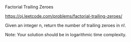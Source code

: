 Factorial Trailing Zeroes 

https://oj.leetcode.com/problems/factorial-trailing-zeroes/

Given an integer n, return the number of trailing zeroes in n!.

Note: Your solution should be in logarithmic time complexity.
